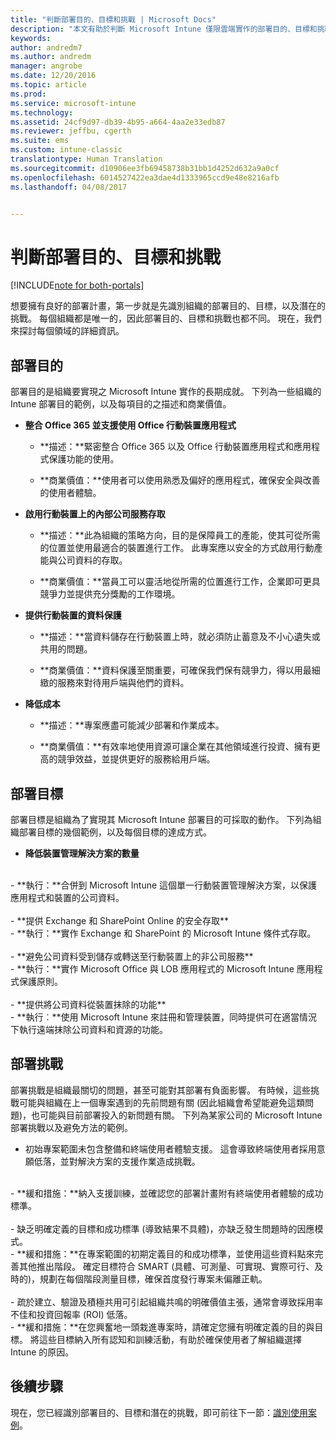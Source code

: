 ```yaml
---
title: "判斷部署目的、目標和挑戰 | Microsoft Docs"
description: "本文有助於判斷 Microsoft Intune 僅限雲端實作的部署目的、目標和挑戰。"
keywords: 
author: andredm7
ms.author: andredm
manager: angrobe
ms.date: 12/20/2016
ms.topic: article
ms.prod: 
ms.service: microsoft-intune
ms.technology: 
ms.assetid: 24cf9d97-db39-4b95-a664-4aa2e33edb87
ms.reviewer: jeffbu, cgerth
ms.suite: ems
ms.custom: intune-classic
translationtype: Human Translation
ms.sourcegitcommit: d10906ee3fb69458738b31bb1d4252d632a9a0cf
ms.openlocfilehash: 6014527422ea3dae4d1333965ccd9e48e8216afb
ms.lasthandoff: 04/08/2017


---
```


# <a name="determine-intune-deployment-goals-objectives-and-challenges"></a>判斷部署目的、目標和挑戰

[!INCLUDE[note for both-portals](../includes/note-for-both-portals.md)]

想要擁有良好的部署計畫，第一步就是先識別組織的部署目的、目標，以及潛在的挑戰。 每個組織都是唯一的，因此部署目的、目標和挑戰也都不同。 現在，我們來探討每個領域的詳細資訊。

## <a name="deployment-goals"></a>部署目的

部署目的是組織要實現之 Microsoft Intune 實作的長期成就。 下列為一些組織的 Intune 部署目的範例，以及每項目的之描述和商業價值。

-   **整合 Office 365 並支援使用 Office 行動裝置應用程式**

    -   **描述：**緊密整合 Office 365 以及 Office 行動裝置應用程式和應用程式保護功能的使用。

    -   **商業價值：**使用者可以使用熟悉及偏好的應用程式，確保安全與改善的使用者體驗。

-   **啟用行動裝置上的內部公司服務存取**

    -   **描述：**此為組織的策略方向，目的是保障員工的產能，使其可從所需的位置並使用最適合的裝置進行工作。 此專案應以安全的方式啟用行動產能與公司資料的存取。

    -   **商業價值：**當員工可以靈活地從所需的位置進行工作，企業即可更具競爭力並提供充分獎勵的工作環境。

-   **提供行動裝置的資料保護**

    -   **描述：**當資料儲存在行動裝置上時，就必須防止蓄意及不小心遺失或共用的問題。

    -   **商業價值：**資料保護至關重要，可確保我們保有競爭力，得以用最細緻的服務來對待用戶端與他們的資料。

-   **降低成本**

    -   **描述：**專案應盡可能減少部署和作業成本。

    -    **商業價值：**有效率地使用資源可讓企業在其他領域進行投資、擁有更高的競爭效益，並提供更好的服務給用戶端。

## <a name="deployment-objectives"></a>部署目標

部署目標是組織為了實現其 Microsoft Intune 部署目的可採取的動作。 下列為組織部署目標的幾個範例，以及每個目標的達成方式。

-   **降低裝置管理解決方案的數量**
<br>
    -   **執行：**合併到 Microsoft Intune 這個單一行動裝置管理解決方案，以保護應用程式和裝置的公司資料。
<br></br>
-   **提供 Exchange 和 SharePoint Online 的安全存取**
<br>
    -   **執行：**實作 Exchange 和 SharePoint 的 Microsoft Intune 條件式存取。
<br></br>
-   **避免公司資料受到儲存或轉送至行動裝置上的非公司服務**
<br>
    -   **執行：**實作 Microsoft Office 與 LOB 應用程式的 Microsoft Intune 應用程式保護原則。
<br></br>
-   **提供將公司資料從裝置抹除的功能**
<br>
    -   **執行︰**使用 Microsoft Intune 來註冊和管理裝置，同時提供可在適當情況下執行遠端抹除公司資料和資源的功能。

## <a name="deployment-challenges"></a>部署挑戰

部署挑戰是組織最關切的問題，甚至可能對其部署有負面影響。 有時候，這些挑戰可能與組織在上一個專案遇到的先前問題有關 (因此組織會希望能避免這類問題)，也可能與目前部署投入的新問題有關。 下列為某家公司的 Microsoft Intune 部署挑戰以及避免方法的範例。

-   初始專案範圍未包含整備和終端使用者體驗支援。  這會導致終端使用者採用意願低落，並對解決方案的支援作業造成挑戰。
<br>
    -   **緩和措施：**納入支援訓練，並確認您的部署計畫附有終端使用者體驗的成功標準。
<br></br>
-   缺乏明確定義的目標和成功標準 (導致結果不具體)，亦缺乏發生問題時的因應模式。
<br>
    -   **緩和措施：**在專案範圍的初期定義目的和成功標準，並使用這些資料點來完善其他推出階段。 確定目標符合 SMART (具體、可測量、可實現、實際可行、及時的)，規劃在每個階段測量目標，確保首度發行專案未偏離正軌。
<br></br>
-   疏於建立、驗證及積極共用可引起組織共鳴的明確價值主張，通常會導致採用率不佳和投資回報率 (ROI) 低落。
<br>
    -   **緩和措施：**在您興奮地一頭栽進專案時，請確定您擁有明確定義的目的與目標。 將這些目標納入所有認知和訓練活動，有助於確保使用者了解組織選擇 Intune 的原因。

## <a name="next-steps"></a>後續步驟

現在，您已經識別部署目的、目標和潛在的挑戰，即可前往下一節：[識別使用案例](section-2-identify-use-case-scenarios.md)。

